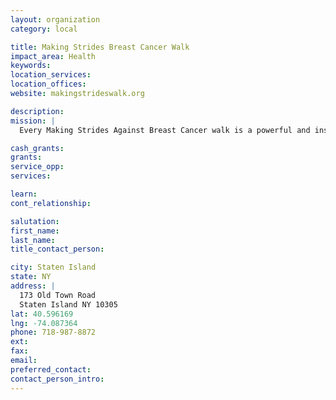 ```yaml
---
layout: organization
category: local

title: Making Strides Breast Cancer Walk
impact_area: Health
keywords: 
location_services: 
location_offices: 
website: makingstrideswalk.org

description: 
mission: |
  Every Making Strides Against Breast Cancer walk is a powerful and inspiring opportunity to unite as a community to honor breast cancer survivors, raise awareness about steps we can take to reduce our risk of getting breast cancer, and raise money to help the American Cancer Society fight the disease with breast cancer research, information and services, and access to mammograms for women who need them. Since Making Strides began 20 years ago, breast cancer death rates have declined more than 32 percent.

cash_grants: 
grants: 
service_opp: 
services: 

learn: 
cont_relationship: 

salutation: 
first_name: 
last_name: 
title_contact_person: 

city: Staten Island
state: NY
address: |
  173 Old Town Road    
  Staten Island NY 10305
lat: 40.596169
lng: -74.087364
phone: 718-987-8872
ext: 
fax: 
email: 
preferred_contact: 
contact_person_intro: 
---
```


